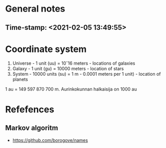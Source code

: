 # General notes
## Time-stamp: <2021-02-05 13:49:55>

# Coordinate system

  1. Universe
    - 1 unit (uu) = 10ˆ16 meters
    - locations of galaxies
  2. Galaxy
    - 1 unit (gu) = 10000 meters
    - location of stars
  3. System
    - 10000 units (su) = 1 m
    - 0.0001 meters per 1 unit)
    - location of planets



  1 au = 149 597 870 700 m.
  Aurinkokunnan halkaisija on 1000 au


# Refefences

## Markov algoritm

  - https://github.com/borogove/names
